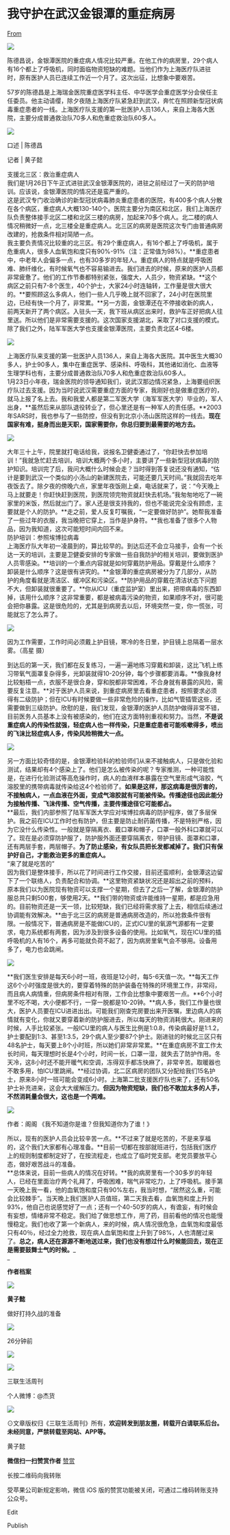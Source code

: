 # 我守护在武汉金银潭的重症病房

[From](https://mp.weixin.qq.com/s/tI0NB1Y9jUoBgddbEad9UQ)  

![](https://res.cloudinary.com/dqvsulqdb/image/upload/v1580995349/m8tmaphre7yx8jqem2p0.png)

陈德昌说，金银潭医院的重症病人情况比较严重。在他工作的病房里，29个病人有16个都上了呼吸机，同时面临物资短缺的难题。当他们作为上海医疗队进驻时，原有医护人员已连续工作近一个月了。这次出征，比想象中要艰苦。

57岁的陈德昌是上海瑞金医院重症医学科主任、中华医学会重症医学分会侯任主任委员。他主动请缨，除夕夜随上海医疗队紧急赶到武汉，奔忙在照顾新型冠状病毒重症患者的一线。上海医疗队支援的第一批医护人员136人，来自上海各大医院，主要分成普通救治队70多人和危重症救治队60多人。

![](https://res.cloudinary.com/dqvsulqdb/image/upload/v1580995351/z6j7soasixqrfrlkwkbb.png)

口述 | 陈德昌

记者 | 黄子懿  

支援北三区：救治重症病人  
我们是1月26日下午正式进驻武汉金银潭医院的，进驻之前经过了一天的防护培训。应该说，金银潭医院的情况还是蛮严重的。  
这是武汉专门收治确诊的新型冠状病毒肺炎重症患者的医院，有400多个病人分散在各个病区，重症病人大概130-140个。医院主要分为南区和北区，我们上海医疗队负责整体接手北区二楼和北区三楼的病房，加起来70多个病人。北二楼的病人情况稍微好一点，北三楼全是重症病人。北三区的病房是医院这次专门由普通病房改建的，抢救条件相对简陋一点。  
我主要负责情况比较重的北三区。有29个重症病人，有16个都上了呼吸机，属于危重病人，很多人血氧饱和度只有90%-91%（注：正常值为98%）。**重症患者中，中老年人会偏多一点，也有30多岁的年轻人。重症病人的特点就是呼吸困难、肺纤维化，有时候氧气也不容易输进去。我们进去的时候，原来的医护人员都非常疲惫了。他们的工作节奏都特别紧张，强度大，人员少，物资紧缺。**这个病区之前只有7-8个医生，40个护士，大家24小时连轴转，工作量是很大很大的。**要照顾这么多病人，他们一些人几乎晚上就不回家了，24小时在医院里边，已经有快一个月了，非常累。**另一方面，金银潭还在不停接收新的病人，前两天新开了两个病区。入驻头一天，我下班从病区出来时，救护车正好把病人往里送。所以他们是非常需要支援的。这次国家支援湖北，采取了对口支援的模式。除了我们之外，陆军军医大学也支援金银潭医院，主要负责北区4-6楼。  

![](https://res.cloudinary.com/dqvsulqdb/image/upload/v1580995352/uxv9niyuic1qo9mk2wsl.jpg)

上海医疗队来支援的第一批医护人员136人，来自上海各大医院。其中医生大概30多人，护士90多人，集中在重症医学、感染科、呼吸科，其他诸如消化、血液等生理学科也有，主要分成普通救治队70多人和危重症救治队60多人。  
1月23日小年夜，瑞金医院的领导通知我们，说武汉那边情况紧急，上海要组织医疗队过去支援。因为当时说武汉需要重症方面的专家，我刚好也是做重症医疗的，就马上报了名上去。我和我爱人都是第二军医大学（海军军医大学）毕业的，军人出身，**虽然后来从部队退役转业了，但心里还是有一种军人的责任感。**2003年SARS时，我也参与了一些防控，但没有到北京小汤山医院这样的一线去。**现在国家有难，挺身而出是天职，国家需要你，你总归要到最需要的地方去。**

![](https://res.cloudinary.com/dqvsulqdb/image/upload/v1580995352/owpiiexoqen0bw3zqajl.jpg)

大年三十上午，院里就打电话给我，说报名卫健委通过了，“你赶快去参加培训！”我就急忙赶去培训，培训大概两个多小时，主要讲了一些新型冠状病毒的防护知识。培训完了后，我问大概什么时候会走？当时得到答复说还没有通知，“估计是要到武汉一个类似的小汤山的新建医院去，可能还要几天时间。”我就回去吃年夜饭去了。除夕夜的傍晚六点，家里年夜饭刚上桌，电话就来了，说：“今天晚上马上就要走！你赶快赶到医院，到医院领完物资就赶快去机场。”我匆匆地吃了一碗家里的米饭，然后就出门了。家人还是很支持我的，但也不能说完全没有顾虑，主要就是个人的防护。**走之前，爱人反复叮嘱我，“一定要做好防护”。她帮我准备了一些过年的衣服，我当晚把它穿上，当作是护身符。**我也准备了很多个人物品，因为我知道，这次可能短时间内回不来。  
防护培训：参照埃博拉病毒  
上海医疗队大年初一凌晨到的，算比较早的。到达后还不会立马接手，会有一个长达一天的培训，主要是卫健委安排的专家做一些自我防护的相关培训，要做到医护人员零感染。**培训的一个重点内容就是如何穿戴防护用品。穿戴是什么顺序？卸装是什么顺序？这是很有讲究的。**金银潭的重症病房被分为了几部分，从防护的角度看就是清洁区、缓冲区和污染区。**防护用品的穿戴在清洁状态下问题不大，但卸装就很重要了。**你从ICU（重症监护室）里出来，把带病毒的东西卸掉，该用什么顺序？这非常重要，都是被病毒污染的物资，如果顺序不对，很可能会把你暴露。这是很危险的，尤其是到病房去以后，环境突然一变，你一慌张，可能就忘了怎么弄了。  

![](https://res.cloudinary.com/dqvsulqdb/image/upload/v1580995354/rac3cv0izpivjxbzpe0o.jpg)

因为工作需要，工作时间必须戴上护目镜，寒冷的冬日里，护目镜上总隔着一层水雾。（高星 摄）  

到达后的第一天，我们都在反复练习，一遍一遍地练习穿戴和卸装，这比飞机上练习带氧气面罩复杂得多，光卸装就得10-20分钟，每个步骤都要消毒。**像我身材比较魁梧一点，衣服不是很合身，穿和脱都非常困难，不合身就有暴露的风险，需要反复注意。**对于医护人员来说，到重症病房里去看重症患者，按照要求必须得有二级防护；但在ICU有时候要做一些非常危险的操作，比如气管插管这些，还需要做到三级防护。欣慰的是，我们发现，金银潭的医护人员防护做得非常不错，目前医务人员基本上没有被感染的，他们在这方面特别重视和努力。当然，**不是说重症病人的传染性就强，轻症病人也一样传染，只是重症患者可能咳嗽得多，喷出的飞沫比轻症病人多，传染风险稍微大一点。**

![](https://res.cloudinary.com/dqvsulqdb/image/upload/v1580995354/hyvgnzxtqncihwtsm10i.jpg)

另一方面比较奇怪的是，金银潭检验科的检验师们从来不接触病人，只是做化验和测试，结果却有4个感染上了。他们是怎么被传染的呢？专家推测，一种可能性是，在进行化验测试等高危操作时，病人的血液样本暴露在空气里形成气溶胶，气溶胶里的携带病毒就传染给这4个检验师了。**如果是这样，那这病毒是很厉害的，不接触病人，一点血液在外面，变成气溶胶就有可能被传染。传播途径也因此能分为接触传播、飞沫传播、空气传播，主要传播途径它可能都占。**  
**最后，我们内部参照了陆军军医大学应对埃博拉病毒的防护程序，做了多层保护。我之前在ICU工作时也有防护，但主要是防止耐药菌传播，不是特别严格，因为它没什么传染性。一般就是穿隔离衣、戴口罩和帽子，口罩一般外科口罩就可以了。现在是必须穿防护服了，防护服外面还要穿隔离衣，带护目镜、面罩和口罩，还有两层手套，两层帽子。**为了防止感染，有女队员把长发都减掉了。我们只有保护好自己，才能救治更多的重症病人。**  
“来了就是吃苦的”  
因为我们是整体接手，所以花了时间进行工作交接，目前还蛮顺利，金银潭这边留下了一个联络人，负责配合和协调。**这里物资紧缺状况还是超出之前的预料，原本我们以为医院现有物资可以支撑一个星期，但去了之后一了解，金银潭的防护服总共只剩500套，够使用2天。**我们带的物资或许能维持一星期，都是应急用的。目前物资还是一天一领，比较短缺，我们已经将需求报了上去，相信后续通过协调能有效解决。**由于北三区的病房是普通病房改造的，所以抢救条件很有限。一般情况下，普通病房是不能做ICU的，正式ICU里的氧源气源都有一定要求，电力系统都有两套，因为涉及到很多设备的使用。比如氧气，现在ICU里的插呼吸机的人有16个，再多可能就负荷不起了，因为病房里氧气会不够用。设备用多了，电力也会跳闸。  

![](https://res.cloudinary.com/dqvsulqdb/image/upload/v1580995355/yb29s40kx4y53usqsnzx.jpg)

**我们医生安排是每天6小时一班，夜班是12小时，每5-6天值一次。**每天工作这6个小时强度是很大的，要穿着特殊的防护装备在特殊的环境里工作，非常闷，而且病人病情重，但病房条件相对有限，工作会比想象中要艰苦一点。**6个小时里不吃不喝，大小便都不行，一穿一脱都是10-20钟。**病人多，我们工作量也很大，医护人员要在ICU进进出出。可能我们刚查完房要出来开医嘱，里边病人的病情就有变化，你就又要穿着新的防护服进去，所以每天的物资消耗很大。刚进来的时候，人手比较紧张。一般ICU里的病人与医生比例是1:0.8，传染病最好是1:1.2，护士要配到1:3、甚至1:3.5，29个病人至少要87个护士。刚进驻的时候北三区只有48名护士，每天要上8个小时班，所以她们非常非常累。**在重症病房不宜工作太长时间，每天理想时长是4个小时，时间一长，口罩一湿，就失去了防护作用。冬天冷，这8小时还不能开暖气和空调，冻得双手都冻快麻了，非常辛苦。取暖器也不敢多用，怕ICU里跳闸。**经过协调，北二区病房的团队又分配给我们15名护士，原来8小时一班可能会变成6小时。上海第二批支援医疗队也来了，还有50名护士补充进来，这会大大缓解压力。**但因为物资短缺，我们也不敢加太多的人手，不然消耗量会很大，这也是一个两难。**  

![](https://res.cloudinary.com/dqvsulqdb/image/upload/v1580995356/fxcefnhteiydhttkvdjp.jpg)

作者：阁阁 《我不知道你是谁？但我知道你为了谁！》  

所以，现有的医护人员会比较辛苦一点。**不过来了就是吃苦的，不是来享福的，这个我们大家都有心理准备。**目前一切都在按部就班进行，包括我们医疗上的规则制度都制定好了，在按流程走，也成立了临时党支部。老党员要放平心态，做好艰苦战斗的准备。  
**总体来说，目前一些病人的情况在好转。**我的病房里有一个30多岁的年轻人，已经在里面治疗两个礼拜了，呼吸困难，喘气非常吃力，上了呼吸机。接手第一天晚上我一看，他的血氧饱和度只有90%左右，我当时想，“居然这么重，可能会比较棘手”。当天晚上我们医护人员值班，第二天我去看，血氧饱和度上升到93%，他自己也说感觉好了一点；还有一个40-50岁的病人，有谵妄，有时候会有妄想，情绪非常不稳定。我们给了做思想工作，用了药，目前看他的情况也能慢慢稳定。我们也收了第一个新病人，来的时候，病人情况很危急，血氧饱和度最低只有40％，经过全力抢救，现在病人血氧饱和度上升到了98%，人也清醒过来了。**总之，病人还在源源不断地送过来，我们也没有想过什么时候能回去，现在正是需要鼓舞士气的时候。**_  
_

**作者档案**  

![](https://res.cloudinary.com/dqvsulqdb/image/upload/v1580995357/uqliseykwfupmw31svrw.jpg)

**黄子懿**  

做好打持久战的准备

![](https://res.cloudinary.com/dqvsulqdb/image/upload/v1580995359/ufhiekkz5qguukz7ojt6.jpg)

26分钟前

![](https://res.cloudinary.com/dqvsulqdb/image/upload/v1580995359/aqtjgsq8wqn4qjpe9lpz.png)

![](https://res.cloudinary.com/dqvsulqdb/image/upload/v1580995360/dyt35auixgreomq8v5sn.png)

三联生活周刊

个人微博：@杰货

![](https://res.cloudinary.com/dqvsulqdb/image/upload/v1580995361/qywkktmecmxyo009anbf.jpg)

⊙文章版权归《三联生活周刊》所有，**欢迎转发到朋友圈，转载开白请联系后台。未经同意，严禁转载至网站、APP等。**  

黄子懿

**微信扫一扫赞赏作者** [赞赏](##)

长按二维码向我转账

受苹果公司新规定影响，微信 iOS 版的赞赏功能被关闭，可通过二维码转账支持公众号。

Edit

Publish
